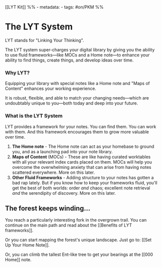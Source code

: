 [[LYT Kit]]
%% - metadata:
	- tags: #on/PKM %%
# The LYT System
LYT stands for "Linking Your Thinking".

The LYT system super-charges your digital library by giving you the ability to use fluid frameworks—like MOCs and a Home note—to enhance your ability to find things, create things, and develop ideas over time.

### Why LYT?
Equipping your library with special notes like a Home note and "Maps of Content" enhances your working experience.

It is robust, flexible, and able to match your changing needs—which are undoubtably unique to you—both today and deep into your future.

### What is the LYT System
LYT provides a framework for your notes. You can find them. You can work with them. And this framework encourages them to grow more valuable over time.

1. **The Home note** - The Home note can act as your homebase to ground you, and as a launching pad into your note library.
2. **Maps of Content** (MOCs) - These are like having curated worktables with all your relevant index cards placed on them. MOCs will help you overcome the overwhelming anxiety that can arise from having notes scattered everywhere. More on this later.
3. **Other Fluid Frameworks** -  Adding structure to your notes has gotten a bad rap lately. But if you know how to keep your frameworks fluid, you'll get the best of both worlds: order *and* chaos; excellent note retrieval *and* the serendipity of discovery. More on this later. <!--with fluid structures, The LYT Framework emphasizes linked frameworks.-->

## The forest keeps winding...
You reach a particularly interesting fork in the overgrown trail. You can continue on the main path and read about the [[Benefits of LYT frameworks]].

Or you can start mapping the forest's unique landscape. Just go to: [[Set Up Your Home Note]].

Or, you can climb the tallest Ent-like tree to get your bearings at the [[000 Home]] note.